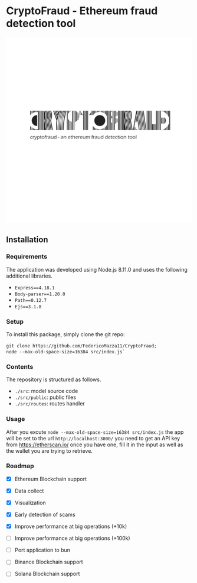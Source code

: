 CryptoFraud - Ethereum fraud detection tool
============================================

<div align="center">
    <img alt="Logo" src="https://github.com/FedericoMazza11/CryptoFraud/blob/main/src/public/CryptoFraudBase2.png">
</div>

## Installation

### Requirements

The application was developed using Node.js 8.11.0 and uses the following additional libraries.

* `Express==4.18.1`
* `Body-parser==1.20.0`
* `Path==0.12.7`
* `Ejs==3.1.8`

### Setup

To install this package, simply clone the git repo:

```
git clone https://github.com/FedericoMazza11/CryptoFraud;
node --max-old-space-size=16384 src/index.js`
```

### Contents

The repository is structured as follows.

* `./src`: model source code
* `./src/public`: public files
* `./src/routes`: routes handler

### Usage

After you excute `node --max-old-space-size=16384 src/index.js` the app will be set to the url `http://localhost:3000/` you need to get an API key from https://etherscan.io/
once you have one, fill it in the input as well as the wallet you are trying to retrieve.

### Roadmap
- [X] Ethereum Blockchain support
- [X] Data collect
- [X] Visualization
- [X] Early detection of scams
- [x] Improve performance at big operations (+10k)
- [ ] Improve performance at big operations (+100k)
- [ ] Port application to bun
- [ ] Binance Blockchain support
- [ ] Solana Blockchain support

